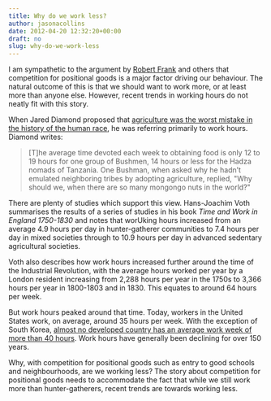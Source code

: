 ```yaml
---
title: Why do we work less?
author: jasonacollins
date: 2012-04-20 12:32:20+00:00
draft: no
slug: why-do-we-work-less
---
```


I am sympathetic to the argument by [Robert Frank](https://jasoncollins.blog/franks-the-darwin-economy/) and others that competition for positional goods is a major factor driving our behaviour. The natural outcome of this is that we should want to work more, or at least more than anyone else. However, recent trends in working hours do not neatly fit with this story.

When Jared Diamond proposed that [agriculture was the worst mistake in the history of the human race](http://www.scribd.com/doc/2100251/Jared-Diamond-The-Worst-Mistake-in-the-History-of-the-Human-Race), he was referring primarily to work hours. Diamond writes:

>[T]he average time devoted each week to obtaining food is only 12 to 19 hours for one group of Bushmen, 14 hours or less for the Hadza nomads of Tanzania. One Bushman, when asked why he hadn’t emulated neighboring tribes by adopting agriculture, replied, "Why should we, when there are so many mongongo nuts in the world?"

There are plenty of studies which support this view. Hans-Joachim Voth summarises the results of a series of studies in his book *Time and Work in England 1750-1830* and notes that worUking hours increased from an average 4.9 hours per day in hunter-gatherer communities to 7.4 hours per day in mixed societies through to 10.9 hours per day in advanced sedentary agricultural societies.

Voth also describes how work hours increased further around the time of the Industrial Revolution, with the average hours worked per year by a London resident increasing from 2,288 hours per year in the 1750s to 3,366 hours per year in 1800-1803 and in 1830. This equates to around 64 hours per week.

But work hours peaked around that time. Today, workers in the United States work, on average, around 35 hours per week. With the exception of South Korea, [almost no developed country has an average work week of more than 40 hours](http://www.bit.ly/I4viOd). Work hours have generally been declining for over 150 years.

Why, with competition for positional goods such as entry to good schools and neighbourhoods, are we working less? The story about competition for positional goods needs to accommodate the fact that while we still work more than hunter-gatherers, recent trends are towards working less.
